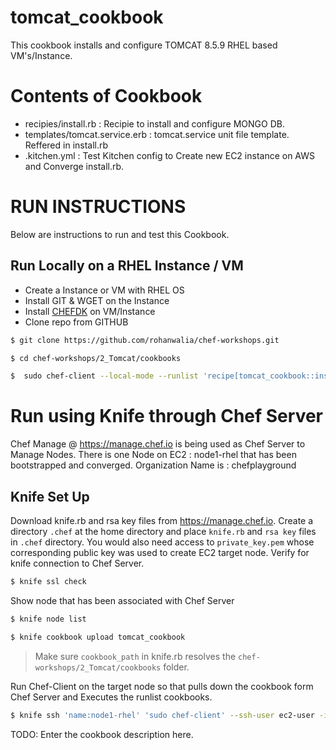 # tomcat_cookbook
This cookbook installs and configure TOMCAT 8.5.9 RHEL based VM's/Instance.

# Contents of Cookbook
- recipies/install.rb : Recipie to install and configure MONGO DB.
- templates/tomcat.service.erb : tomcat.service unit file template. Reffered in install.rb
- .kitchen.yml : Test Kitchen config to Create new EC2 instance on AWS and Converge install.rb.

# RUN INSTRUCTIONS
Below are instructions to run and test this Cookbook.
## Run Locally on a RHEL Instance / VM
- Create a Instance or VM with RHEL OS
- Install GIT & WGET on the Instance
- Install [CHEFDK](https://downloads.chef.io/chefdk#el) on VM/Instance
- Clone repo from GITHUB

```sh
$ git clone https://github.com/rohanwalia/chef-workshops.git
```
```sh
$ cd chef-workshops/2_Tomcat/cookbooks
```
```sh
$  sudo chef-client --local-mode --runlist 'recipe[tomcat_cookbook::install]'
```
# Run using Knife through Chef Server
Chef Manage @ https://manage.chef.io is being used as Chef Server to Manage Nodes. 
There is one Node on EC2 : node1-rhel that has been bootstrapped and converged. Organization Name is : chefplayground

## Knife Set Up
Download knife.rb and rsa key files from https://manage.chef.io. Create a directory `.chef` at the home directory and place `knife.rb` and `rsa key` files in `.chef` directory. You would also need access to `private_key.pem` whose corresponding public key was used to create EC2 target node.
Verify for knife connection to Chef Server.
```sh
$ knife ssl check
```
Show node that has been associated with Chef Server
```sh
$ knife node list
```
```sh
$ knife cookbook upload tomcat_cookbook
```
> Make sure  `cookbook_path` in knife.rb resolves the `chef-workshops/2_Tomcat/cookbooks` folder.

Run Chef-Client on the target node so that pulls down the cookbook form Chef Server and Executes the runlist cookbooks.
```sh
$ knife ssh 'name:node1-rhel' 'sudo chef-client' --ssh-user ec2-user -i <path_to_private_key> --attribute cloud.public_hostname
```





TODO: Enter the cookbook description here.

